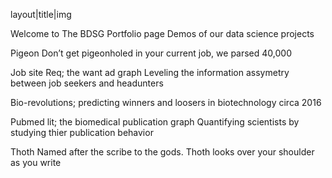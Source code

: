 layout|title|img

Welcome to The BDSG Portfolio page
Demos of our data science projects

Pigeon
Don’t get pigeonholed in your current job, we parsed 40,000

Job site Req; the want ad graph
Leveling the information assymetry between job seekers and headunters

Bio-revolutions;
predicting winners and loosers in biotechnology circa 2016

Pubmed lit; the biomedical publication graph
Quantifying scientists by studying thier publication behavior

Thoth
Named after the scribe to the gods. Thoth looks over your shoulder as you write


